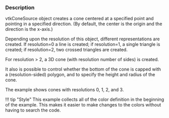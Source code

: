 ### Description

vtkConeSource object creates a cone centered at a specified point and pointing in a specified direction. (By default, the center is the origin and the direction is the x-axis.) 

Depending upon the resolution of this object, different representations are created. If resolution=0 a line is created; if resolution=1, a single triangle is created; if resolution=2, two crossed triangles are created. 

For resolution > 2, a 3D cone (with resolution number of sides) is created. 

It also is possible to control whether the bottom of the cone is capped with a (resolution-sided) polygon, and to specify the height and radius of the cone.

The example shows cones with resolutions 0, 1, 2, and 3.

!!! tip "Style"
    This example collects all of the color definition in the beginning of the example. This makes it easier to make changes to the colors without having to search the code.
